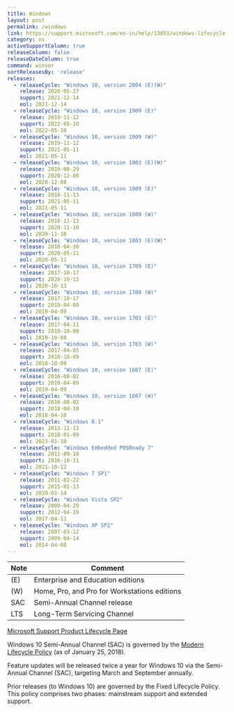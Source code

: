 ```yaml
---
title: Windows
layout: post
permalink: /windows
link: https://support.microsoft.com/en-in/help/13853/windows-lifecycle-fact-sheet
category: os
activeSupportColumn: true
releaseColumn: false
releaseDateColumn: true
command: winver
sortReleasesBy: 'release'
releases:
  - releaseCycle: "Windows 10, version 2004 (E)(W)"
    release: 2020-05-27
    support: 2021-12-14
    eol: 2021-12-14
  - releaseCycle: "Windows 10, version 1909 (E)"
    release: 2019-11-12
    support: 2022-05-10
    eol: 2022-05-10
  - releaseCycle: "Windows 10, version 1909 (W)"
    release: 2019-11-12
    support: 2021-05-11
    eol: 2021-05-11
  - releaseCycle: "Windows 10, version 1903 (E)(W)"
    release: 2019-08-29
    support: 2020-12-08
    eol: 2020-12-08
  - releaseCycle: "Windows 10, version 1809 (E)"
    release: 2018-11-13
    support: 2021-05-11
    eol: 2021-05-11
  - releaseCycle: "Windows 10, version 1809 (W)"
    release: 2018-11-13
    support: 2020-11-10
    eol: 2020-11-10
  - releaseCycle: "Windows 10, version 1803 (E)(W)"
    release: 2018-04-30
    support: 2020-05-11
    eol: 2020-05-11
  - releaseCycle: "Windows 10, version 1709 (E)"
    release: 2017-10-17
    support: 2020-10-13
    eol: 2020-10-13
  - releaseCycle: "Windows 10, version 1709 (W)"
    release: 2017-10-17
    support: 2019-04-09
    eol: 2019-04-09
  - releaseCycle: "Windows 10, version 1703 (E)"
    release: 2017-04-11
    support: 2019-10-08
    eol: 2019-10-08
  - releaseCycle: "Windows 10, version 1703 (W)"
    release: 2017-04-05
    support: 2018-10-09
    eol: 2018-10-09
  - releaseCycle: "Windows 10, version 1607 (E)"
    release: 2016-08-02
    support: 2019-04-09
    eol: 2019-04-09
  - releaseCycle: "Windows 10, version 1607 (W)"
    release: 2016-08-02
    support: 2018-04-10
    eol: 2018-04-10
  - releaseCycle: "Windows 8.1"
    release: 2013-11-13
    support: 2018-01-09
    eol: 2023-01-10
  - releaseCycle: "Windows Embedded POSReady 7"
    release: 2011-09-10
    support: 2016-10-11
    eol: 2021-10-12
  - releaseCycle: "Windows 7 SP1"
    release: 2011-02-22
    support: 2015-01-13
    eol: 2020-01-14
  - releaseCycle: "Windows Vista SP2"
    release: 2009-04-29
    support: 2012-04-10
    eol: 2017-04-11
  - releaseCycle: "Windows XP SP2"
    release: 2007-03-12
    support: 2009-04-14
    eol: 2014-04-08
---
```


| Note | Comment                                      |
| ---- | -------------------------------------------- |
| (E)  | Enterprise and Education editions            |
| (W)  | Home, Pro, and Pro for Workstations editions |
| SAC  | Semi-Annual Channel release                  |
| LTS  | Long-Term Servicing Channel                  |

[Microsoft Support Product Lifecycle Page](https://support.microsoft.com/en-us/lifecycle/search?alpha=Windows)

Windows 10 Semi-Annual Channel (SAC) is governed by the [Modern Lifecycle Policy][mlp] (as of January 25, 2018).

Feature updates will be released twice a year for Windows 10 via the Semi-Annual Channel (SAC), targeting March and September annually.

Prior releases (to Windows 10) are governed by the Fixed Lifecycle Policy. This policy comprises two phases: mainstream support and extended support.

[mlp]: http://go.microsoft.com/fwlink/p/?LinkId=722733
